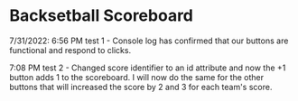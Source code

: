 # Backsetball Scoreboard

7/31/2022:
6:56 PM 
test 1 - Console log has confirmed that our buttons are functional and respond to clicks.

7:08 PM
test 2 - Changed score identifier to an id attribute and now the +1 button adds 1 to the scoreboard. I will now do the same for the other buttons that will increased the score by 2 and 3 for each team's score.

